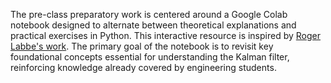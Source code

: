 The pre-class preparatory work is centered around a Google Colab notebook designed to alternate between theoretical explanations and practical exercises in Python. This interactive resource is inspired by [Roger Labbe's work](https://github.com/rlabbe/Kalman-and-Bayesian-Filters-in-Python). The primary goal of the notebook is to revisit key foundational concepts essential for understanding the Kalman filter, reinforcing knowledge already covered by engineering students.
